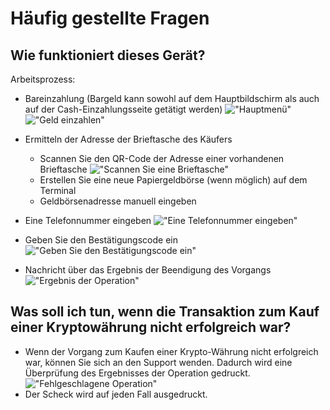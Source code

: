 # Häufig gestellte Fragen
## Wie funktioniert dieses Gerät?

Arbeitsprozess:
- Bareinzahlung (Bargeld kann sowohl auf dem Hauptbildschirm als auch auf der Cash-Einzahlungsseite getätigt werden)
!["Hauptmenü"](https://github.com/trovemat/docs/blob/master/Kiosk/de/img/1.png)
!["Geld einzahlen"](https://github.com/trovemat/docs/blob/master/Kiosk/de/img/2.png)
- Ermitteln der Adresse der Brieftasche des Käufers

  - Scannen Sie den QR-Code der Adresse einer vorhandenen Brieftasche
!["Scannen Sie eine Brieftasche"](https://github.com/trovemat/docs/blob/master/Kiosk/de/img/3.png)
  - Erstellen Sie eine neue Papiergeldbörse (wenn möglich) auf dem Terminal
  - Geldbörsenadresse manuell eingeben
  
 - Eine Telefonnummer eingeben
 !["Eine Telefonnummer eingeben"](https://github.com/trovemat/docs/blob/master/Kiosk/de/img/4.png)
 - Geben Sie den Bestätigungscode ein
 !["Geben Sie den Bestätigungscode ein"](https://github.com/trovemat/docs/blob/master/Kiosk/de/img/5.png)
 - Nachricht über das Ergebnis der Beendigung des Vorgangs
 !["Ergebnis der Operation"](https://github.com/trovemat/docs/blob/master/Kiosk/de/img/6.png)
 
 ## Was soll ich tun, wenn die Transaktion zum Kauf einer Kryptowährung nicht erfolgreich war?
 
 - Wenn der Vorgang zum Kaufen einer Krypto-Währung nicht erfolgreich war, können Sie sich an den Support wenden. Dadurch wird eine Überprüfung des Ergebnisses der Operation gedruckt.
 !["Fehlgeschlagene Operation"](https://github.com/trovemat/docs/blob/master/Kiosk/de/img/7.png)
 - Der Scheck wird auf jeden Fall ausgedruckt.
